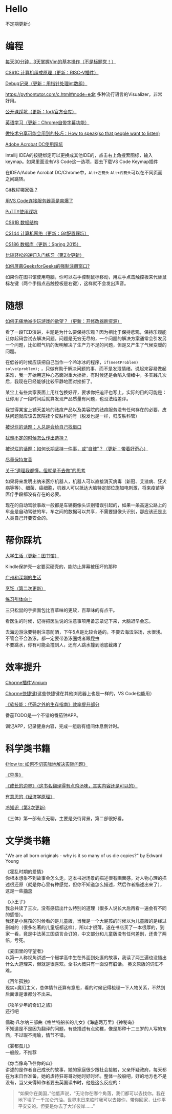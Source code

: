 # Hello
不定期更新:)

# 编程
[每天30分钟，3天掌握Vim的基本操作（不是标题党！）](https://github.com/MuSk7777/Blog/issues/1#issue-1027533858) 

[CS61C 计算机组成原理（更新：RISC-V插件）](https://github.com/MuSk7777/Blog-zh/issues/28#issue-1104627242)  

[Debug记录（更新：用指针处理int数组）](https://github.com/Linde7777/Blog-zh/issues/38#issue-1177934971)  

https://pythontutor.com/c.html#mode=edit 多种流行语言的Visualizer，非常好用。

[公开课踩坑（更新：fork官方仓库）](https://github.com/Linde7777/Blog-zh/issues/42#issue-1206089391)  

[英语学习（更新：Chrome自带字幕功能）](https://github.com/MuSk7777/Blog/issues/12#issue-1050962972)  

[做技术分享可能会用到的技巧：How to speak(so that people want to listen)](https://github.com/Linde7777/Blog-zh/issues/41#issue-1199070428)  

[Adobe Acrobat DC使用踩坑](https://github.com/Linde7777/Blog-zh/issues/39#issue-1185916277)  

Intellij IDEA的按键绑定可以更换成其他IDE的，点击右上角搜索图标，输入keymap。如果里面没有VS Code这一选项，要去下载VS Code Keymap插件  

在IDEA/Adobe Acrobat DC/Chrome中，`Alt+左箭头` `Alt+右箭头`可以在不同页面之间跳转。  

[Git教程哪家强？](https://github.com/MuSk7777/Blog/issues/3#issue-1027924740)  

[用VS Code连接服务器真是爽爆了](https://github.com/Linde7777/Blog-zh/issues/37#issue-1177922411)  

[PuTTY使用踩坑](https://github.com/Linde7777/Blog-zh/issues/35#issue-1162406067)  

[CS61B 数据结构](https://github.com/MuSk7777/Blog/issues/8#issue-1044356074)  

[CS144 计算机网络（更新：Git配置踩坑）](https://github.com/Linde7777/Blog-zh/issues/33#issue-1135545503)  

[CS186 数据库（更新：Spring 2015）](https://github.com/Linde7777/Blog-zh/issues/34#issue-1145005017)

[比较轻松的递归入门练习（第2次更新）](https://github.com/MuSk7777/Blog-zh/issues/25#issue-1081874663)    

[如何屏蔽GeeksforGeeks的强制注册窗口?](https://github.com/MuSk7777/Blog/issues/15#issue-1053565751)  

  

如果你在图书馆使用电脑，你可以右手控制鼠标移动，用左手点击触控板来代替鼠标左键（两个手指点击触控板是右键），这样就不会发出声音。  



# 随想
[如何无痛地减少玩游戏的欲望？（更新：开修改器刷资源）](https://github.com/MuSk7777/Blog/issues/13#issue-1052533161)  

看了一段TED演讲，主题是为什么要保持乐观？因为相比于保持悲观，保持乐观能让你起码尝试去解决问题。问题是无穷无尽的，一个问题的解决方案通常会引发另一个问题，比如燃气机的发明解决了生产力不足的问题，但是又产生了气候变暖的问题。  

在低谷的时候应该把自己当作一个冷冰冰的程序，`if(meetProblem) solve(problem);` ，只做有助于解决问题的事，而不是发泄情绪。说起来容易做起来难，我一开始用这种心态面对重大挫折，有时候还是会陷入情绪中，多实践几次后，我现在已经能够比较平静地面对挫折了。  

某宝上有些卖家表面上用红包换好评，要求你把追评也写上，实际的目的可能是：让你用了一段时间后就算发现产品质量有问题，也没法给差评。  

我觉得某宝上铺天盖地的祛痘产品以及美容院的祛痘服务没有任何存在的必要，皮肤问题就应该去医院挂个皮肤科的号（脱发也是一样，归皮肤科管）  

[被说烂的话题：人总是会给自己找借口](https://github.com/Linde7777/Blog-zh/issues/40#issue-1187774886)  

[犹豫不定的时候怎么作出选择？](https://github.com/Linde7777/Blog-zh/issues/32)  

[被说烂的话题：如何长期坚持一件事，或“自律”？（更新：带着好奇心）](https://github.com/MuSk7777/Blog/issues/17#issue-1059306027)  

[尽量保持友善](https://github.com/MuSk7777/Blog/issues/18#issue-1062264684)  

[关于“道理我都懂，但就是不去做”的思考](https://github.com/MuSk7777/Blog-zh/issues/30#issue-1112542307)  

如果将来发明出纳米医疗机器人，机器人可以直接消灭病毒（新冠、艾滋病、狂犬病等等）、细菌、癌细胞，机器人可以抵达大脑特定部位施加电刺激，将来疫苗等医疗手段都没有存在的必要。  

现在的自动驾驶事故一般都是车辆摄像头识别错误引起的，如果一条高速公路上的车全是自动驾驶的车，车之间的数据可以共享，不需要摄像头识别，那应该还是比人类自己开要安全的。

# 帮你踩坑 
[大学生活（更新：图书馆）](https://github.com/MuSk7777/Blog-zh/issues/29#issue-1104629571)  

Kindle保护壳一定要买硬壳的，能防止屏幕被压坏的那种  

[广州和深圳的生活](https://github.com/MuSk7777/Blog-zh/issues/31#issue-1112567734)  

[烹饪（第二次更新）](https://github.com/MuSk7777/Blog/issues/11#issue-1049538543)  

[练习引体向上](https://github.com/MuSk7777/Blog/issues/16#issue-1057273475)  

三只松鼠的手撕面包比百草味的更软，百草味的有点干。  

看医生的时候，记得把医生说的注意事项用备忘录记下来，大脑迟早会忘。  

去海边游泳要特别注意防晒，下午5点是比较合适的。不要去海滨浴场，水很浅。  
不管会不会游泳，都一定要带游泳圈或者跟屁虫  
不要跳水，你有可能会撞到人，还有人跳水撞到池底截瘫了  

# 效率提升
[Chorme插件Vimium](https://chrome.google.com/webstore/detail/vimium/dbepggeogbaibhgnhhndojpepiihcmeb)  

[Chorme快捷键](https://support.google.com/chrome/answer/157179?hl=en&co=GENIE.Platform%3DDesktop#zippy=%2Ctab-and-window-shortcuts)(这些快捷键在其他浏览器上也是一样的，VS Code也能用）  

[《软技能：代码之外的生存指南》效率提升部分](https://github.com/MuSk7777/Blog/issues/7#issue-1044350823)  

番茄TODO是一个不错的番茄钟APP。  

训记APP，记录健身内容，完成一组后有组间休息倒计时。  

# 科学类书籍
[《How to: 如何不切实际地解决实际问题》](https://github.com/MuSk7777/Blog-zh/issues/21#issue-1071472659)  

[《异类》](https://github.com/MuSk7777/Blog-zh/issues/20#issue-1071466420)  

[《成长的边界》（这书名翻译得有点鸡汤味，其实内容还是可以的）](https://github.com/MuSk7777/Blog-zh/issues/19#issue-1071354136)  

[有意思的《经济学原理》](https://github.com/MuSk7777/Blog/issues/6#issue-1040030414)  

[冷知识（第3次更新)](https://github.com/MuSk7777/Blog/issues/10#issue-1046704898)   

《三体》第一部有点无聊，主要是交待背景，第二部很好看。  

# 文学类书籍
"We are all born originals - why is it so many of us die copies?" by Edward Young  

《霍乱时期的爱情》  
你根本想象不到故事会怎么走。这本书对场景的描述很有画面感，对人物心理的描述很还原（就是你心里有种感觉，但你不知道怎么描述，然后作者描述出来了），这是一些[摘录](https://github.com/MuSk7777/Blog-zh/issues/26#issue-1087273386)  

《小王子》  
我总共读了三次，没有感悟出什么特别的道理（很多人说长大后再看一遍会有不同的感悟）。  
我还是小屁孩的时候看的是儿童版，当我是一个大屁孩的时候以为儿童版的是经过删减的（很多名著的儿童版都这样），所以才很薄，遂在书店买了一本很厚的，到家一看，竟是中法英三国语言合订的，中文部分和儿童版没有任何差别，还贵了两倍，亏死。  

《麦田里的守望者》  
以第一人称视角讲述一个辍学高中生在外面到处逛的故事，我读了两三遍也没悟出什么大道理来，但就是很喜欢。全书大概只有一面没有脏话。
英文原版的词汇不难。
  
《百年孤独》  
  现实+魔幻主义，总体情节还算有意思，看的时候记得梳理一下人物关系，不然到后面谁是谁都分不出来。
    
《牧羊少年的奇幻之旅》  
  还行吧  
    
儒勒·凡尔纳三部曲《格兰特船长的儿女》《海底两万里》《神秘岛》  
  不知道是不是因为翻译的问题，有些描述有点幼稚，像是那种十二三岁的人写的东西，不过瑕不掩瑜，情节不错。  
  
  《雾都孤儿》  
  一般般，不推荐  
  
  《你当像鸟飞往你的山》  
  讲述的是作者自己成长的故事，她的家庭很少跟社会接触，父亲怀疑政府，每天都在为末日作准备，她的虐待狂哥哥对她时好时坏。整体一般般吧，好的地方也不是没有，当父亲得知作者要去英国读书时，他是这么反应的：
  
  >“如果你在美国，”他低声说，“无论你在哪个角落，我们都可以去找你。我在地下埋了一千加仑汽油。世界末日来临时我可以去接你，带你回家，让你平平安安的。但要是你去了大洋彼岸……”
  
